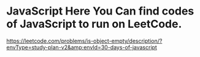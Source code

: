# JavaScript Here You Can find codes of JavaScript to run on LeetCode.
https://leetcode.com/problems/is-object-empty/description/?envType=study-plan-v2&amp;envId=30-days-of-javascript
